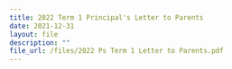 ```yaml
---
title: 2022 Term 1 Principal's Letter to Parents
date: 2021-12-31
layout: file
description: ""
file_url: /files/2022 Ps Term 1 Letter to Parents.pdf
---
```

